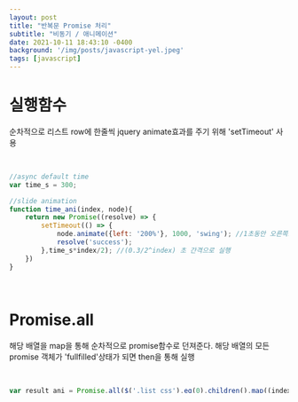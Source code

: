 ```yaml
---
layout: post
title: "반복문 Promise 처리"
subtitle: "비동기 / 애니메이션"
date: 2021-10-11 18:43:10 -0400
background: '/img/posts/javascript-yel.jpeg'
tags: [javascript]
---
```

# 실행함수

순차적으로 리스트 row에 한줄씩 jquery animate효과를 주기 위해 'setTimeout' 사용

</br>

``` javascript
//async default time
var time_s = 300;

//slide animation
function time_ani(index, node){ 
	return new Promise((resolve) => {
		setTimeout(() => {
			node.animate({left: '200%'}, 1000, 'swing'); //1초동안 오른쪽으로 200%만큼 움직임
			resolve('success');
		},time_s*index/2); //(0.3/2^index) 초 간격으로 실행
	})
}
```

</br>

# Promise.all
해당 배열을 map을 통해 순차적으로 promise함수로 던져준다. 해당 배열의 모든 promise 객체가 'fullfilled'상태가 되면 then을 통해 실행

</br>

``` javascript
var result_ani = Promise.all($('.list_css').eq(0).children().map((index, node) => time_ani(index, node)))
  .then(() => {
    alert('체크리스트 작업완료.');
    /*
      추가작업
    */
  }); 
```
